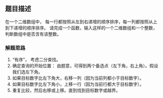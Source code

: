 ## 题目描述
在一个二维数组中， 每一行都按照从左到右递增的顺序排序，每一列都按照从上到下递增的顺序排序。 请完成一个函数，输入这样的一个二维数组和一个整数，判断数组中是否含有该整数。 

### 解题思路

1. “有序”， 考虑二分查找。 
2. 确定查询的开始位置： 由题意，可得到两个备选点（左下角，右上角）。假设我们选左下角。 
3. 如果目标数字比左下角大，右移一列（因为当前列都小于目标数字）。 
4. 如果目标数字比左下角小，上移一行（因为当前行都大于目标数字）。 
5. 重复比较，然后右移或上移。直到找到目标数字或越界。 

